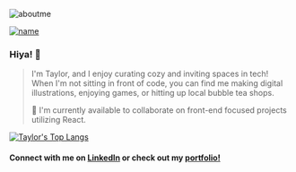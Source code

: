 ![aboutme](https://user-images.githubusercontent.com/97818396/181592493-70040589-18c4-4d55-a35f-39a398fafef7.jpeg)

[![name](https://img.shields.io/badge/LinkedIn-0077B5?style=for-the-badge&logo=linkedin&logoColor=white)](https://www.linkedin.com/in/tay-lee/)

### Hiya! 🌸
> I'm Taylor, and I enjoy curating cozy and inviting spaces in tech!
> When I'm not sitting in front of code, you can find me making digital illustrations, enjoying games, or hitting up local bubble tea shops.
>
> 🌱 I'm currently available to collaborate on front-end focused projects utilizing React.

[![Taylor's Top Langs](https://github-readme-stats.vercel.app/api/top-langs/?username=chamomiletay)](https://github.com/chamomiletay/github-readme-stats)

#### Connect with me on [LinkedIn](https://www.linkedin.com/in/tay-lee/) or check out my [portfolio!](https://chamomiletay.com)
